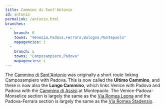 ```yaml
---
title: Cammino di Sant'Antonio
id: antonio
permalink: /antonio.html
branches:
  -
    branch: 0
    towns: "Venezia,Padova,Ferrara,Bologna,Montepaolo"
    mapagencies: i
  -
    branch: u
    towns: "Camposampiero,Padova"
    mapagencies: i
---
```


The [Cammino di Sant'Antonio][0] was originally a short route linking Camposampiero with Padova. This is now called the **Ultimo Cammino**, and there is now also the **Lungo Cammino**, which links Venice with Padova and Padova with the [Cammino di Assisi][1] at Montepaolo. The Venice-Padova-Monselice section is largely the same as the [Via Romea Leona][2] and the Padova-Ferrara section is largely the same as the [Via Romea Stadensis][3].

[0]: http://www.ilcamminodisantantonio.it
[1]: francis.html
[2]: leona.html
[3]: stade.html